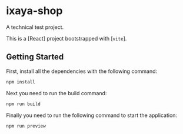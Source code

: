 # ixaya-shop
A technical test project.

This is a [React] project bootstrapped with [`vite`].

## Getting Started

First, install all the dependencies with the following command:

```bash
npm install
```
Next you need to run the build command:

```bash
npm run build
```

Finally you need to run the following command to start the application:

```bash
npm run preview
```
